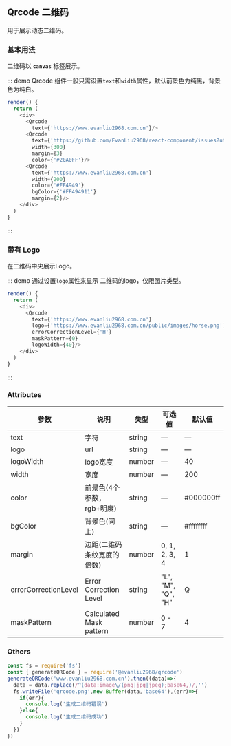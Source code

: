 ## Qrcode 二维码

用于展示动态二维码。

### 基本用法

二维码以 **`canvas`** 标签展示。

::: demo Qrcode 组件一般只需设置`text`和`width`属性，默认前景色为纯黑，背景色为纯白。
```js
render() {
  return (
    <div>
      <Qrcode 
        text={'https://www.evanliu2968.com.cn'}/>
      <Qrcode 
        text={'https://github.com/EvanLiu2968/react-component/issues?utf8=%E2%9C%93&q=is%3Aopen'}
        width={300}
        margin={3}
        color={'#20A0FF'}/>
      <Qrcode 
        text={'https://www.evanliu2968.com.cn'}
        width={200}
        color={'#FF4949'}
        bgColor={'#FF494911'}
        margin={2}/>
    </div>
  )
}
```
:::

### 带有 Logo

在二维码中央展示Logo。

::: demo 通过设置`logo`属性来显示 二维码的logo，仅限图片类型。
```js
render() {
  return (
    <div>
      <Qrcode 
        text={'https://www.evanliu2968.com.cn'}
        logo={'https://www.evanliu2968.com.cn/public/images/horse.png'}
        errorCorrectionLevel={'H'}
        maskPattern={0}
        logoWidth={40}/>
    </div>
  )
}
```
:::



### Attributes
| 参数      | 说明          | 类型      | 可选值                           | 默认值  |
|---------- |-------------- |---------- |--------------------------------  |-------- |
| text | 字符 | string | — | — |
| logo | url | string | — | — |
| logoWidth | logo宽度 | number | — | 40 |
| width | 宽度 | number | — | 200 |
| color | 前景色(4个参数，rgb+明度) | string | — | #000000ff |
| bgColor | 背景色(同上) | string | — | #ffffffff |
| margin | 边距(二维码条纹宽度的倍数) | number | 0, 1, 2, 3, 4 | 1 |
| errorCorrectionLevel | Error Correction Level | string | "L", "M", "Q", "H" | Q |
| maskPattern | Calculated Mask pattern | number | 0 - 7 | 4 |

### Others
```js
const fs = require('fs')
const { generateQRCode } = require('@evanliu2968/qrcode')
generateQRCode('www.evanliu2968.com.cn').then((data)=>{
  data = data.replace(/^(data:image\/(png|jpg|jpeg);base64,)/,'')
  fs.writeFile('qrcode.png',new Buffer(data,'base64'),(err)=>{
    if(err){
      console.log('生成二维码错误')
    }else{
      console.log('生成二维码成功')
    }
  })
})
```